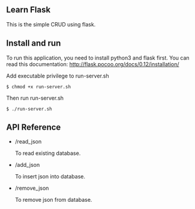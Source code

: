 ## Learn Flask

This is the simple CRUD using flask.

## Install and run

To run this application, you need to install python3 and flask first. You can read this documentation: http://flask.pocoo.org/docs/0.12/installation/

Add executable privilege to run-server.sh

    $ chmod +x run-server.sh
    
Then run run-server.sh

    $ ./run-server.sh

## API Reference

- /read_json

    To read existing database.
- /add_json

    To insert json into database.
- /remove_json

    To remove json from database.

